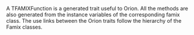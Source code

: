 A TFAMIXFunction is a generated trait useful to Orion. All the methods are also generated from the instance variables of the corresponding famix class. The use links between the Orion traits follow the hierarchy of the Famix classes. 